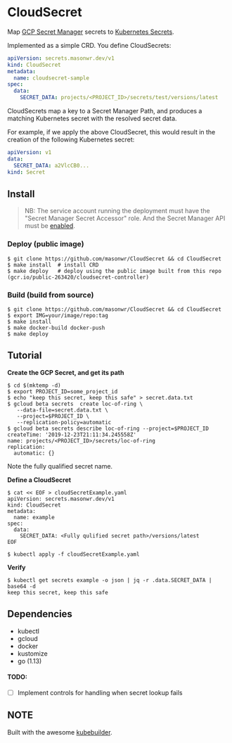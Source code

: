 # CloudSecret

Map [GCP Secret Manager](https://cloud.google.com/secret-manager/docs/) secrets to [Kubernetes Secrets](https://kubernetes.io/docs/concepts/configuration/secret/). 

Implemented as a simple CRD. You define CloudSecrets:

```yaml
apiVersion: secrets.masonwr.dev/v1
kind: CloudSecret
metadata:
  name: cloudsecret-sample
spec:
  data:
    SECRET_DATA: projects/<PROJECT_ID>/secrets/test/versions/latest
```

CloudSecrets map a key to a Secret Manager Path, and produces a matching Kubernetes secret with the resolved secret data. 

For example, if we apply the above CloudSecret, this would result in the creation of the following Kubernetes secret:

```yaml
apiVersion: v1
data:
  SECRET_DATA: a2VlcCB0...
kind: Secret
```


## Install
> NB: The service account running the deployment must have the "Secret Manager Secret Accessor" role. And the Secret Manager API must be [enabled](https://cloud.google.com/secret-manager/docs/quickstart-secret-manager-console).

### Deploy (public image)

```shell
$ git clone https://github.com/masonwr/CloudSecret && cd CloudSecret
$ make install  # install CRD 
$ make deploy   # deploy using the public image built from this repo (gcr.io/public-263420/cloudsecret-controller)
```

### Build (build from source)

```shell
$ git clone https://github.com/masonwr/CloudSecret && cd CloudSecret
$ export IMG=your/image/repo:tag
$ make install 
$ make docker-build docker-push
$ make deploy
```

## Tutorial

**Create the GCP Secret, and get its path**

```shell
$ cd $(mktemp -d)
$ export PROJECT_ID=some_project_id
$ echo "keep this secret, keep this safe" > secret.data.txt
$ gcloud beta secrets  create loc-of-ring \
   --data-file=secret.data.txt \
   --project=$PROJECT_ID \
   --replication-policy=automatic
$ gcloud beta secrets describe loc-of-ring --project=$PROJECT_ID
createTime: '2019-12-23T21:11:34.245558Z'
name: projects/<PROJECT_ID>/secrets/loc-of-ring
replication:
  automatic: {}
```

Note the fully qualified secret name.



**Define a CloudSecret**
```shell
$ cat << EOF > cloudSecretExample.yaml
apiVersion: secrets.masonwr.dev/v1                                                                                                   
kind: CloudSecret
metadata:
  name: example
spec:
  data:
    SECRET_DATA: <Fully qulified secret path>/versions/latest
EOF

$ kubectl apply -f cloudSecretExample.yaml 
```


**Verify**
```shell
$ kubectl get secrets example -o json | jq -r .data.SECRET_DATA | base64 -d
keep this secret, keep this safe
```

## Dependencies 
- kubectl
- gcloud
- docker
- kustomize
- go (1.13)

#### TODO:
- [ ]  Implement controls for handling when secret lookup fails  

## NOTE
Built with the awesome [kubebuilder](https://github.com/kubernetes-sigs/kubebuilder).
